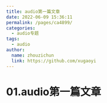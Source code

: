 ```yaml
---
title: audio第一篇文章
date: 2022-06-09 15:36:11
permalink: /pages/ca4899/
categories:
  - audio专题
tags:
  - audio
author: 
  name: zhouzichun
  link: https://github.com/xugaoyi
---
```


# 01.audio第一篇文章

